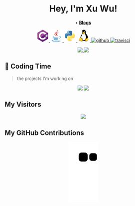 

<!-- Awesome githuber
- https://github.com/Youngermaster/Youngermaster
- https://github.com/hylerrix/hylerrix
- https://github.com/Xunzhuo/Xunzhuo
- https://github.com/elianiva/elianiva
- https://github.com/glepnir/glepnir
- https://github.com/kkiyama117/kkiyama117
- https://github.com/changkun/changkun
- https://github.com/yangwenmai/yangwenmai
- https://github.com/NTBBloodbath/NTBBloodbath
- https://github.com/dhruvasagar/dhruvasagar
- https://github.com/Light-City//Light-City
- https://github.com/rhysd/rhysd
- https://github.com/abzcoding/abzcoding
- https://github.com/SigureMo/SigureMo
- https://github.com/vbalien/vbalien [github action]
- https://github.com/funkyremi/funkyremi
- https://github.com/watzon/watzon
- https://github.com/michaelb/michaelb
- https://github.com/lambdalisue/lambdalisue
- https://github.com/spywhere/spywhere 
- https://github.com/L1cardo/L1cardo/blob/main/README.md
-->


<!-- 标题 -->
<h1 align="center">
  Hey, I'm Xu Wu!
</h1>


<!-- 个人常用链接 -->
<p align="center">
<!--     <b><a href="https://github.com/rust-lang/rust">Rustacean</a></b>
    •
    <b><a href="https://github.com/golang/go">Gopher</a></b>
    •
    <b><a href="https://github.com/neovim/neovim">(Neo)Vimer</a></b> -->
    •
    <b><a href="https://www.yuque.com/csxuwu/">Blogs</a></b>
    <!-- •<b><a href="7650421@qq.com">Email</a></b> -->
    <!-- •<b><a href="https://www.paypal.me/younger">Sponsor</a></b> -->
</p>

<!-- 各类图标 -->
<p align="center">
<!--     <a href="https://www.rust-lang.org/"> <img src="https://img.shields.io/badge/rust-d07f4f.svg?&style=for-the-badge&logo=rust&logoColor=white"/> </a>
    <a href="https://golang.org/"> <img src="https://img.shields.io/badge/go-00ADD8.svg?&style=for-the-badge&logo=go&logoColor=white"/> </a>
    <a href="https://elixir-lang.org/"> <img src="https://img.shields.io/badge/elixir-9a3ea8?style=for-the-badge&logo=elixir&logoColor=white"/> </a> -->
<!--     <a href="https://www.python.org/"> <img src="https://img.shields.io/badge/python-3776AB?style=for-the-badge&logo=python&logoColor=white" alt="Python" /> </a> -->
<!--     <a href="https://www.lua.org/"> <img src="https://img.shields.io/badge/lua-2C2D72.svg?&style=for-the-badge&logo=lua&logoColor=white"/> </a> -->
<!--     <a href="https://www.typescriptlang.org/"> <img src="https://img.shields.io/badge/typescript-007ACC.svg?&style=for-the-badge&logo=typescript&logoColor=white"/> </a> -->
<!--     <a href="https://www.haskell.org/">  <img src="https://img.shields.io/badge/haskell-5D4F85?style=for-the-badge&logo=haskell&logoColor=white" alt="Haskell" /> </a> -->
<!--     <a href="https://crystal-lang.org/"> <img src="https://img.shields.io/badge/crystal-000000?style=for-the-badge&logo=crystal&logoColor=white"/> </a> -->
  <a href="https://www.w3schools.com/cs/" target="_blank"> <img src="https://raw.githubusercontent.com/devicons/devicon/master/icons/csharp/csharp-original.svg" alt="csharp" width="40" height="40"/> </a>
  <a href="https://www.java.com" target="_blank"> <img src="https://raw.githubusercontent.com/devicons/devicon/master/icons/java/java-original.svg" alt="java" width="40" height="40"/> </a> 
  <a href="https://www.python.org" target="_blank"> <img src="https://raw.githubusercontent.com/devicons/devicon/master/icons/python/python-original.svg" alt="python" width="40" height="40"/> </a>
  <a href="https://www.linux.org/" target="_blank"> <img src="https://raw.githubusercontent.com/devicons/devicon/master/icons/linux/linux-original.svg" alt="linux" width="40" height="40"/> </a>
  <a href="https://github.com" target="_blank"> <img src="https://www.vectorlogo.zone/logos/github/github-tile.svg" alt="github" width="40" height="40"/> </a>
<!--   <a href="https://gitlab.com" target="_blank"> <img src="https://www.vectorlogo.zone/logos/gitlab/gitlab-icon.svg" alt="gitlab" width="40" height="40"/> </a> -->
  <a href="https://travis-ci.org" target="_blank"> <img src="https://www.vectorlogo.zone/logos/travis-ci/travis-ci-icon.svg" alt="travisci" width="40" height="40"/> </a>
<!--   <img src="https://octodex.github.com/images/daftpunktocat-thomas.gif" width="40" height="40"> -->
<!--     <a href="https://www.ruby-lang.org/"> <img src="https://img.shields.io/badge/ruby-CC342D?style=for-the-badge&logo=ruby&logoColor=white" alt="Ruby" /> </a> -->
</p>

<p align="center">
<!--     <a href="https://neovim.io/"> <img src="https://img.shields.io/badge/neovim-%2357A143.svg?&style=for-the-badge&logo=neovim&logoColor=white"/> </a>
    <a href="https://www.archlinux.org/"> <img src="https://img.shields.io/badge/arch-%231793d1.svg?&style=for-the-badge&logo=arch-linux&logoColor=white"/> </a> -->
    <a href=""> <img src="https://img.shields.io/badge/win10-%23008080.svg?&style=for-the-badge&logo=windows&logoColor=white"/> </a>
    <a href="https://github.com/Microsoft/Terminal/"> <img src="https://img.shields.io/badge/wt-%234d4d4d.svg?&style=for-the-badge&logo=windows-terminal&logoColor=white"/> </a>
</p>

<!-- github 猫图片 -->
<!-- <div align="center">
<!--   <img src="https://octodex.github.com/images/justicetocat.jpg" width="320" height="320"> -->
<!--   <img src="https://octodex.github.com/images/daftpunktocat-thomas.gif" width="120" height="120"> -->
<!--   <img src="https://octodex.github.com/images/daftpunktocat-guy.gif" width="320" height="320">  -->
<!-- </div> --> 

<!-- 敲代码的图片 -->
<!-- <div align="center" ><img order-radius="100px" src="https://cdn.jsdelivr.net/gh/sun0225SUN/photos/images/202108300019556.gif" width="320" height="200"/></div>
<br> -->


## 🌠 Coding Time
> the projects I'm working on
<div align="center">
    <img height="165" src="https://github-readme-stats.vercel.app/api?username=csxuwu&theme=calm&show_icons=true" />
    <img src="https://github-readme-stats.vercel.app/api/top-langs/?username=csxuwu&hide=html,css,Jupyter+Notebook,ruby,javascript&theme=calm&langs_count=6&layout=compact" />
</div>

<!-- ## 🏆 Github Profile Trophy  github 奖杯
<img src="https://github-profile-trophy.vercel.app/?username=csxuwu&column=8"/> -->

## My Visitors
<!-- 访客信息 -->    
<div align="center">
  <img src = https://profile-counter.glitch.me/csxuwu/count.svg>           <!-- 访客数量 -->
</div> 
<!-- <script type="text/javascript" id="clstr_globe" src="//clustrmaps.com/globe.js?d=99sjBa_0_KEbHKzPkQb-YXAY3ADddzx_-UoPDoJkGGE"></script> -->
<!-- <a href='https://clustrmaps.com/site/1bp14'  title='Visit tracker'><img src='//clustrmaps.com/map_v2.png?cl=53698f&w=318&t=tt&d=99sjBa_0_KEbHKzPkQb-YXAY3ADddzx_-UoPDoJkGGE&co=e4eaf5&ct=523e3e'/></a>                                      <!-- 访客地图，无法显示 -->  

<!-- 贪吃蛇代码贡献图 -->
## My GitHub Contributions
<div align="center">
  <img src = https://raw.githubusercontent.com/csxuwu/csxuwu/output/github-contribution-grid-snake.svg >
</div> 

